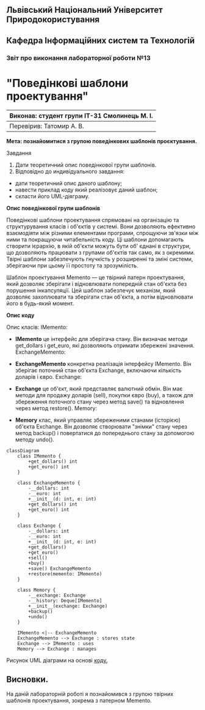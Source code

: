 ## Львівський Національний Університет Природокористування
## Кафедра Інформаційних систем та Технологій



### Звіт про виконання лабораторної роботи №13
# "Поведінкові шаблони проектування"



| Виконав: студент групи ІТ-31 Смолинець М. І. |
|----------------------------------------------|
| Перевірив: Татомир А. В.                     | 




**Мета: познайомитися з групою поведінкових шаблонів проєктування.**


Завдання 

1. Дати теоретичний опис поведінкової  групи шаблонів.
2. Відповідно до индивідуального завдання:
- дати теоретичний опис даного шаблону;
- навести приклад коду який реалізовує даний шаблон;
- скласти його UML-діяграму.


**Опис поведінкової групи шаблонів**

Поведінкові шаблони проектування спрямовані на організацію та 
структурування класів і об'єктів у системі. Вони дозволяють 
ефективно взаємодіяти між різними елементами програми, спрощуючи 
зв'язки між ними та покращуючи читабельність коду. Ці шаблони 
допомагають створити ієрархію, в якій об'єкти можуть бути об'
єднані в структури, що дозволяють працювати з групами об'єктів 
так само, як з окремими. Твірні шаблони забезпечують гнучкість у 
розширенні та зміні системи, зберігаючи при цьому її простоту та 
зрозумілість.

Шаблон проектування Memento — це твірний патерн проектування, який дозволяє 
зберігати і відновлювати попередній стан об'єкта без порушення
інкапсуляції. Цей шаблон забезпечує механізм, який дозволяє 
захоплювати та зберігати стан об'єкта, а потім відновлювати його 
в будь-який момент.

**Опис коду**

 Опис класів:
IMemento:

- **IMemento** це інтерфейс для зберігача стану. Він визначає методи get_dollars і get_euro, 
які дозволяють отримати збережені значення.
ExchangeMemento:

- **ExchangeMemento** конкретна реалізація інтерфейсу IMemento. Він зберігає поточний стан об'єкта 
Exchange, включаючи кількість доларів і євро.
Exchange:

- **Exchange** це об'єкт, який представляє валютний обмін. Він має методи для продажу доларів
(sell), покупки євро (buy), а також для збереження поточного стану через метод 
save() та відновлення через метод restore().
Memory:

- **Memory** клас, який управляє збереженими станами (історією) об'єкта Exchange. Він 
дозволяє створювати "знімки" стану через метод backup() і повертатися до 
попереднього стану за допомогою методу undo().

```mermaid
classDiagram
    class IMemento {
        +get_dollars() int
        +get_euro() int
    }

    class ExchangeMemento {
        -__dollars: int
        -__euro: int
        +__init__(d: int, e: int)
        +get_dollars() int
        +get_euro() int
    }

    class Exchange {
        -__dollars: int
        -__euro: int
        +__init__(d: int, e: int)
        +get_dollars()
        +get_euro()
        +sell()
        +buy()
        +save() ExchangeMemento
        +restore(memento: IMemento)
    }

    class Memory {
        -__exchange: Exchange
        -__history: Deque[IMemento]
        +__init__(exchange: Exchange)
        +backup()
        +undo()
    }

    IMemento <|-- ExchangeMemento
    ExchangeMemento --> Exchange : stores state
    Exchange --> IMemento : uses
    Memory --> Exchange : manages
```
Рисунок UML діаграми на основі [коду.](./momentomory.py)


## Висновки.

На даній лабораторній роботі я познайомився з групою твірних
шаблонів проектування, зокрема з патерном Memento.